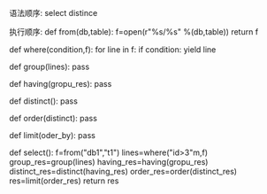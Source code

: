 语法顺序:
select distince


执行顺序:
def from(db,table):
  f=open(r"%s/%s" %(db,table))
  return f

def where(condition,f):
  for line in f:
    if condition:
      yield line

def group(lines):
  pass

def having(gropu_res):
  pass

def distinct():
  pass


def order(distinct):
  pass

def limit(oder_by):
  pass



def select():
  f=from("db1","t1")
  lines=where("id>3"m,f)
  group_res=group(lines)
  having_res=having(gropu_res)
  distinct_res=distinct(having_res)
  order_res=order(distinct_res)
  res=limit(order_res)
  return res





  
